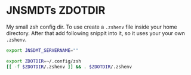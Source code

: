 # JNSMDTs ZDOTDIR

My small zsh config dir. To use create a `.zshenv` file inside your home directory.
After that add following snippit into it, so it uses your your own `.zshenv`.

```BASH
export JNSDMT_SERVERNAME=""

export ZDOTDIR=~/.config/zsh
[[ -f $ZDOTDIR/.zshenv ]] && . $ZDOTDIR/.zshenv
```
